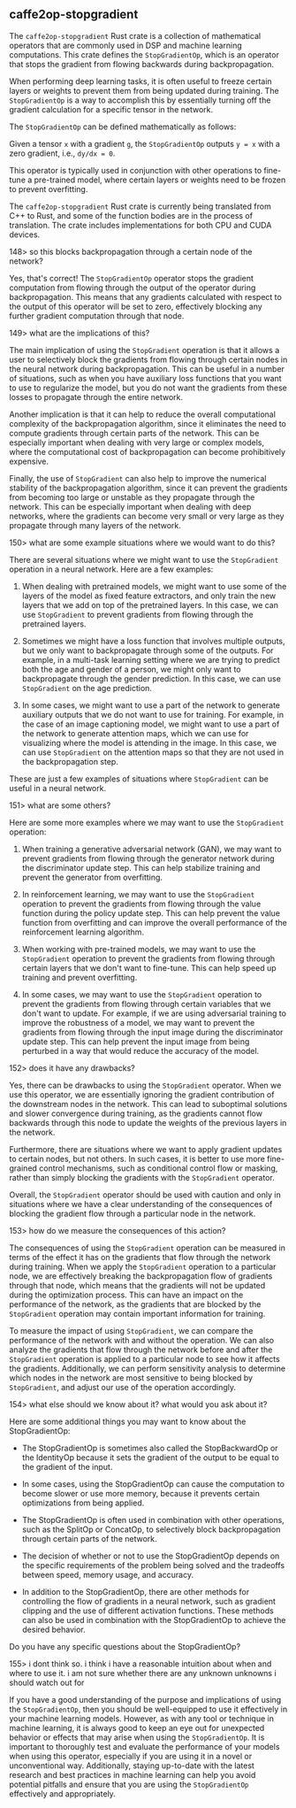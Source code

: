 ## caffe2op-stopgradient

The `caffe2op-stopgradient` Rust crate is
a collection of mathematical operators that are
commonly used in DSP and machine learning
computations. This crate defines the
`StopGradientOp`, which is an operator that stops
the gradient from flowing backwards during
backpropagation.

When performing deep learning tasks, it is often
useful to freeze certain layers or weights to
prevent them from being updated during
training. The `StopGradientOp` is a way to
accomplish this by essentially turning off the
gradient calculation for a specific tensor in the
network.

The `StopGradientOp` can be defined mathematically
as follows:

Given a tensor `x` with a gradient `g`, the
`StopGradientOp` outputs `y = x` with a zero
gradient, i.e., `dy/dx = 0`.

This operator is typically used in conjunction
with other operations to fine-tune a pre-trained
model, where certain layers or weights need to be
frozen to prevent overfitting.

The `caffe2op-stopgradient` Rust crate is
currently being translated from C++ to Rust, and
some of the function bodies are in the process of
translation. The crate includes implementations
for both CPU and CUDA devices.

148> so this blocks backpropagation through
a certain node of the network?

Yes, that's correct! The `StopGradientOp` operator
stops the gradient computation from flowing
through the output of the operator during
backpropagation. This means that any gradients
calculated with respect to the output of this
operator will be set to zero, effectively blocking
any further gradient computation through that
node.

149> what are the implications of this?

The main implication of using the `StopGradient`
 operation is that it allows a user to selectively
 block the gradients from flowing through certain
 nodes in the neural network during
 backpropagation. This can be useful in a number
 of situations, such as when you have auxiliary
 loss functions that you want to use to regularize
 the model, but you do not want the gradients from
 these losses to propagate through the entire
 network.

 Another implication is that it can help to reduce
 the overall computational complexity of the
 backpropagation algorithm, since it eliminates
 the need to compute gradients through certain
 parts of the network. This can be especially
 important when dealing with very large or complex
 models, where the computational cost of
 backpropagation can become prohibitively
 expensive.

 Finally, the use of `StopGradient` can also help
 to improve the numerical stability of the
 backpropagation algorithm, since it can prevent
 the gradients from becoming too large or unstable
 as they propagate through the network. This can
 be especially important when dealing with deep
 networks, where the gradients can become very
 small or very large as they propagate through
 many layers of the network.

150> what are some example situations where we
would want to do this?

There are several situations where we might want
to use the `StopGradient` operation in a neural
network. Here are a few examples:

1. When dealing with pretrained models, we might
   want to use some of the layers of the model as
   fixed feature extractors, and only train the
   new layers that we add on top of the pretrained
   layers. In this case, we can use `StopGradient`
   to prevent gradients from flowing through the
   pretrained layers.

2. Sometimes we might have a loss function that
   involves multiple outputs, but we only want to
   backpropagate through some of the outputs. For
   example, in a multi-task learning setting where
   we are trying to predict both the age and
   gender of a person, we might only want to
   backpropagate through the gender prediction. In
   this case, we can use `StopGradient` on the age
   prediction.

3. In some cases, we might want to use a part of
   the network to generate auxiliary outputs that
   we do not want to use for training. For
   example, in the case of an image captioning
   model, we might want to use a part of the
   network to generate attention maps, which we
   can use for visualizing where the model is
   attending in the image. In this case, we can
   use `StopGradient` on the attention maps so
   that they are not used in the backpropagation
   step.

These are just a few examples of situations where
`StopGradient` can be useful in a neural network.

151> what are some others?

Here are some more examples where we may want to
use the `StopGradient` operation:

1. When training a generative adversarial network
   (GAN), we may want to prevent gradients from
   flowing through the generator network during
   the discriminator update step. This can help
   stabilize training and prevent the generator
   from overfitting.

2. In reinforcement learning, we may want to use
   the `StopGradient` operation to prevent the
   gradients from flowing through the value
   function during the policy update step. This
   can help prevent the value function from
   overfitting and can improve the overall
   performance of the reinforcement learning
   algorithm.

3. When working with pre-trained models, we may
   want to use the `StopGradient` operation to
   prevent the gradients from flowing through
   certain layers that we don't want to
   fine-tune. This can help speed up training and
   prevent overfitting.

4. In some cases, we may want to use the
   `StopGradient` operation to prevent the
   gradients from flowing through certain
   variables that we don't want to update. For
   example, if we are using adversarial training
   to improve the robustness of a model, we may
   want to prevent the gradients from flowing
   through the input image during the
   discriminator update step. This can help
   prevent the input image from being perturbed in
   a way that would reduce the accuracy of the
   model.

152> does it have any drawbacks?

Yes, there can be drawbacks to using the
`StopGradient` operator. When we use this
operator, we are essentially ignoring the gradient
contribution of the downstream nodes in the
network. This can lead to suboptimal solutions and
slower convergence during training, as the
gradients cannot flow backwards through this node
to update the weights of the previous layers in
the network.

Furthermore, there are situations where we want to
apply gradient updates to certain nodes, but not
others. In such cases, it is better to use more
fine-grained control mechanisms, such as
conditional control flow or masking, rather than
simply blocking the gradients with the
`StopGradient` operator.

Overall, the `StopGradient` operator should be
used with caution and only in situations where we
have a clear understanding of the consequences of
blocking the gradient flow through a particular
node in the network.

153> how do we measure the consequences of this
action?

The consequences of using the `StopGradient`
operation can be measured in terms of the effect
it has on the gradients that flow through the
network during training. When we apply the
`StopGradient` operation to a particular node, we
are effectively breaking the backpropagation flow
of gradients through that node, which means that
the gradients will not be updated during the
optimization process. This can have an impact on
the performance of the network, as the gradients
that are blocked by the `StopGradient` operation
may contain important information for training.

To measure the impact of using `StopGradient`, we
can compare the performance of the network with
and without the operation. We can also analyze the
gradients that flow through the network before and
after the `StopGradient` operation is applied to
a particular node to see how it affects the
gradients. Additionally, we can perform
sensitivity analysis to determine which nodes in
the network are most sensitive to being blocked by
`StopGradient`, and adjust our use of the
operation accordingly.

154> what else should we know about it? what would
you ask about it?

Here are some additional things you may want to
know about the StopGradientOp:

- The StopGradientOp is sometimes also called the
  StopBackwardOp or the IdentityOp because it sets
  the gradient of the output to be equal to the
  gradient of the input.

- In some cases, using the StopGradientOp can
  cause the computation to become slower or use
  more memory, because it prevents certain
  optimizations from being applied.

- The StopGradientOp is often used in combination
  with other operations, such as the SplitOp or
  ConcatOp, to selectively block backpropagation
  through certain parts of the network.

- The decision of whether or not to use the
  StopGradientOp depends on the specific
  requirements of the problem being solved and the
  tradeoffs between speed, memory usage, and
  accuracy.

- In addition to the StopGradientOp, there are
  other methods for controlling the flow of
  gradients in a neural network, such as gradient
  clipping and the use of different activation
  functions. These methods can also be used in
  combination with the StopGradientOp to achieve
  the desired behavior.

Do you have any specific questions about the
StopGradientOp?

155> i dont think so. i think i have a reasonable
intuition about when and where to use it.  i am
not sure whether there are any unknown unknowns
i should watch out for

If you have a good understanding of the purpose
and implications of using the `StopGradientOp`,
then you should be well-equipped to use it
effectively in your machine learning
models. However, as with any tool or technique in
machine learning, it is always good to keep an eye
out for unexpected behavior or effects that may
arise when using the `StopGradientOp`. It is
important to thoroughly test and evaluate the
performance of your models when using this
operator, especially if you are using it in
a novel or unconventional way. Additionally,
staying up-to-date with the latest research and
best practices in machine learning can help you
avoid potential pitfalls and ensure that you are
using the `StopGradientOp` effectively and
appropriately.
